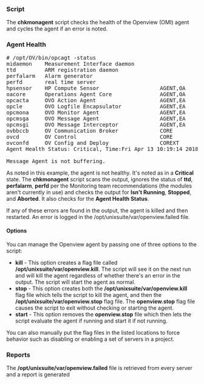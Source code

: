 ### Script

The **chkmonagent** script checks the health of the Openview (OMI) agent and cycles the agent if an error is noted.


### Agent Health

<pre># /opt/OV/bin/opcagt -status
midaemon    Measurement Interface daemon                     (18623)  Running
ttd         ARM registration daemon                                   Stopped
perfalarm   Alarm generator                                           Stopped
perfd       real time server                                          Stopped
hpsensor    HP Compute Sensor                   AGENT,OA     (18619)  Running
oacore      Operations Agent Core               AGENT,OA     (18467)  Running
opcacta     OVO Action Agent                    AGENT,EA     (18392)  Running
opcle       OVO Logfile Encapsulator            AGENT,EA     (18405)  Running
opcmona     OVO Monitor Agent                   AGENT,EA     (18660)  Running
opcmsga     OVO Message Agent                   AGENT,EA     (18517)  Running
opcmsgi     OVO Message Interceptor             AGENT,EA     (18674)  Running
ovbbccb     OV Communication Broker             CORE                  Starting
ovcd        OV Control                          CORE         (16203)  Running
ovconfd     OV Config and Deploy                COREXT       (16410)  Running
Agent Health Status: Critical, Time:Fri Apr 13 10:19:14 2018

Message Agent is not buffering.</pre>

As noted in this example, the agent is not healthy. It's noted as in a **Critical** state. The **chkmonagent** script scans the output, ignores the status of **ttd**, **perfalarm**, **perfd** per the Monitoring team recommendations (the modules aren't currently in use) and checks the output for **Isn't Running**, **Stopped**, and **Aborted**. It also checks for the **Agent Health Status**.

If any of these errors are found in the output, the agent is killed and then restarted. An error is logged in the /opt/unixsuite/var/openview.failed file.


#### Options

You can manage the Openview agent by passing one of three options to the script:

* **kill** - This option creates a flag file called **/opt/unixsuite/var/openview.kill**. The script will see it on the next run and will kill the agent regardless of whether there's an error in the output. The script will start the agent as normal.
* **stop** - This option creates both the **/opt/unixsuite/var/openview.kill** flag file which tells the script to kill the agent, and then the **/opt/unixsuite/var/openview.stop** flag file. The **openview.stop** flag file causes the script to exit without checking or starting the agent.
* **start** - This option removes the **openview.stop** file which then lets the script evaluate the agent if running and start it if not running.

You can also manually put the flag files in the listed locations to force behavior such as disabling or enabling a set of servers in a project.


### Reports

The **/opt/unixsuite/var/openview.failed** file is retrieved from every server and a report is generated

